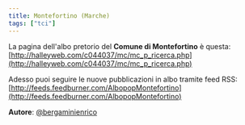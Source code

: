 ```yaml
---
title: Montefortino (Marche)
tags: ["tci"]
---
```


La pagina dell'albo pretorio del **Comune di Montefortino** è questa: [http://halleyweb.com/c044037/mc/mc_p_ricerca.php](http://halleyweb.com/c044037/mc/mc_p_ricerca.php)

Adesso puoi seguire le nuove pubblicazioni in albo tramite feed RSS: [http://feeds.feedburner.com/AlbopopMontefortino](http://feeds.feedburner.com/AlbopopMontefortino)


**Autore**: [@bergaminienrico](https://twitter.com/bergaminienrico)
